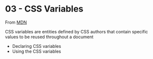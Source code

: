 # 03 - CSS Variables


From [MDN](https://developer.mozilla.org/en-US/docs/Web/CSS/Using_CSS_variables)

CSS variables are entities defined by CSS authors that contain specific values to be reused throughout a document

- Declaring CSS variables
- Using the CSS variables